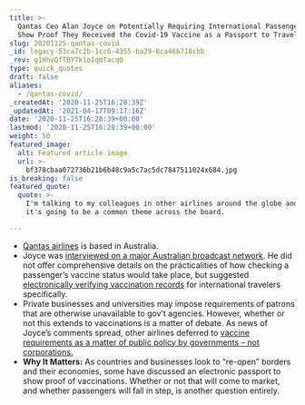 ```yaml
---
title: >-
  Qantas Ceo Alan Joyce on Potentially Requiring International Passengers to
  Show Proof They Received the Covid-19 Vaccine as a Passport to Travel.
slug: 20201125-qantas-covid
_id: legacy-53ca7c2b-1cc6-4355-ba29-8ca46b718cbb
_rev: g1HhvQfTBY7k1oIqmTacqO
type: quick_quotes
draft: false
aliases:
  - /qantas-covid/
_createdAt: '2020-11-25T16:28:39Z'
_updatedAt: '2021-04-17T09:17:16Z'
date: '2020-11-25T16:28:39+00:00'
lastmod: '2020-11-25T16:28:39+00:00'
weight: 50
featured_image:
  alt: Featured article image
  url: >-
    bf378cbaa072736b21b6b48c9a5c7ac5dc7847511024x684.jpg
is_breaking: false
featured_quote:
  quote: >-
    I'm talking to my colleagues in other airlines around the globe and I think
    it's going to be a common theme across the board.

---
```

* [Qantas airlines](https://www.qantas.com/us/en.html) is based in Australia.
* Joyce was [interviewed on a major Australian broadcast network](https://www.cbsnews.com/news/qantas-airlines-covid-19-vaccine-alan-joyce/). He did not offer comprehensive details on the practicalities of how checking a passenger’s vaccine status would take place, but suggested [electronically verifying vaccination records](https://www.usatoday.com/story/travel/airline-news/2020/11/23/vaccination-passport-qantas-looking-new-requirement-travelers/6402846002/) for international travelers specifically.
* Private businesses and universities may impose requirements of patrons that are otherwise unavailable to gov’t agencies. However, whether or not this extends to vaccinations is a matter of debate. As news of Joyce’s comments spread, other airlines deferred to [vaccine requirements as a matter of public policy by governments – not corporations.](https://www.usatoday.com/story/travel/airline-news/2020/11/23/vaccination-passport-qantas-looking-new-requirement-travelers/6402846002/)
* **Why It Matters:** As countries and businesses look to “re-open” borders and their economies, some have discussed an electronic passport to show proof of vaccinations. Whether or not that will come to market, and whether passengers will fall in step, is another question entirely.